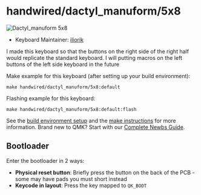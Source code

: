 # handwired/dactyl_manuform/5x8

![Dactyl_manuform 5x8](https://i.imgur.com/DtawD9r.jpeg)

* Keyboard Maintainer: [iliorik](https://github.com/iliorik)

I made this keyboard so that the buttons on the right side of the right half would replicate the standard keyboard.
I will putting macros on the left buttons of the left side keyboard in the future

Make example for this keyboard (after setting up your build environment):

    make handwired/dactyl_manuform/5x8:default

Flashing example for this keyboard:

    make handwired/dactyl_manuform/5x8:default:flash

See the [build environment setup](https://docs.qmk.fm/#/getting_started_build_tools) and the [make instructions](https://docs.qmk.fm/#/getting_started_make_guide) for more information. Brand new to QMK? Start with our [Complete Newbs Guide](https://docs.qmk.fm/#/newbs).

## Bootloader

Enter the bootloader in 2 ways:

* **Physical reset button**: Briefly press the button on the back of the PCB - some may have pads you must short instead
* **Keycode in layout**: Press the key mapped to `QK_BOOT`
